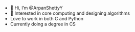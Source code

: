 - 👋 Hi, I’m @ArpanShettyY
- 👀 Interested in core computing and designing algorithms
- Love to work in both C and Python
- Currently doing a degree in CS

